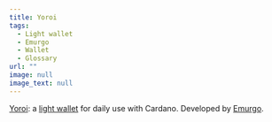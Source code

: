 ```yaml
---
title: Yoroi
tags:
  - Light wallet
  - Emurgo
  - Wallet
  - Glossary
url: ""
image: null
image_text: null
---
```


[Yoroi](https://yoroi-wallet.com/#/): a [light wallet](https://www.essentialcardano.io/glossary/light-wallet) for daily use with Cardano. Developed by [Emurgo](https://www.essentialcardano.io/glossary/emurgo).
